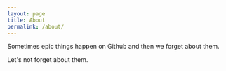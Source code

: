 ```yaml
---
layout: page
title: About
permalink: /about/
---
```


Sometimes epic things happen on Github and then we forget
about them.

Let's not forget about them.